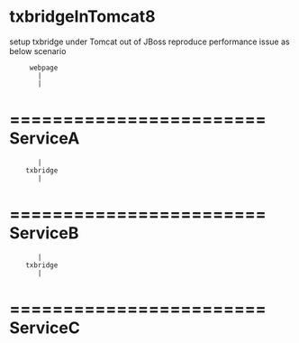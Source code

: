 # txbridgeInTomcat8
setup txbridge under Tomcat out of JBoss
reproduce performance issue as below scenario 

         webpage
           |
           |
========================   
       ServiceA
======================== 
           |
        txbridge
           |
========================   
       ServiceB
======================== 
           |
        txbridge
           |
========================   
       ServiceC
======================== 


